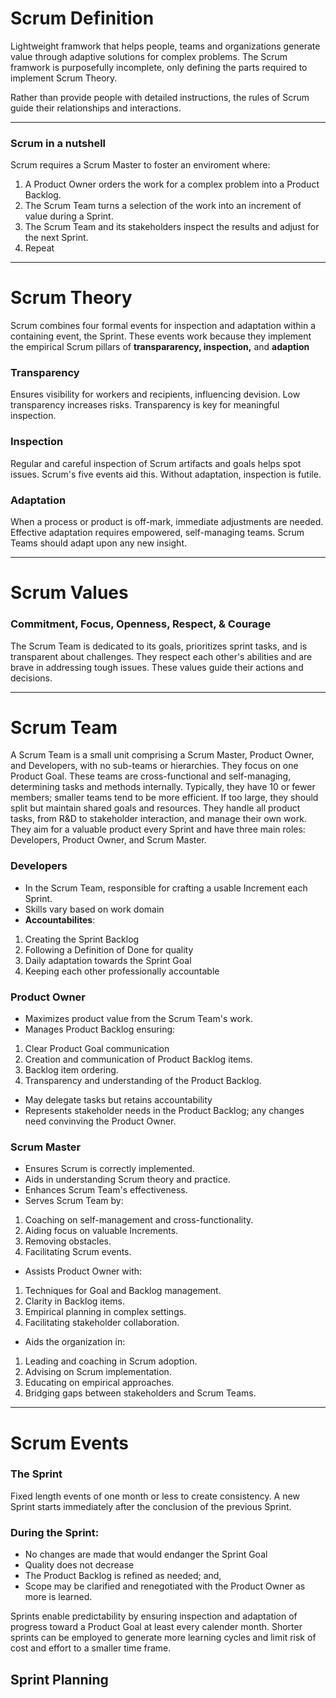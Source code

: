 # Scrum Definition

Lightweight framwork that helps people, teams and organizations generate value through adaptive solutions for complex problems. The Scrum framwork is purposefully incomplete, only defining the parts required to implement Scrum Theory. 

Rather than provide people with detailed instructions, the rules of Scrum guide their relationships and interactions.

---
### Scrum in a nutshell

Scrum requires a Scrum Master to foster an enviroment where:
1. A Product Owner orders the work for a complex problem into a Product Backlog. 
2. The Scrum Team turns a selection of the work into an increment of value during a Sprint.
3. The Scrum Team and its stakeholders inspect the results and adjust for the next Sprint.
4. Repeat

---
# Scrum Theory

Scrum combines four formal events for inspection and adaptation within a containing event, the Sprint. These events work because they implement the empirical Scrum pillars of **transpararency, inspection,** and       **adaption**

### Transparency

Ensures visibility for workers and recipients, influencing devision. Low transparency increases risks. Transparency is key for meaningful inspection.

### Inspection

Regular and careful inspection of Scrum artifacts and goals helps spot issues. Scrum's five events aid this. Without adaptation, inspection is futile.

### Adaptation

When a process or product is off-mark, immediate adjustments are needed. Effective adaptation requires empowered, self-managing teams. Scrum Teams should adapt upon any new insight.

---
# Scrum Values

### Commitment, Focus, Openness, Respect, & Courage

The Scrum Team is dedicated to its goals, prioritizes sprint tasks, and is transparent about challenges. They respect each other's abilities and are brave in addressing tough issues. These values guide their actions and decisions. 

---
# Scrum Team
A Scrum Team is a small unit comprising a Scrum Master, Product Owner, and Developers, with no sub-teams or hierarchies. They focus on one Product Goal. These teams are cross-functional and self-managing, determining tasks and methods internally. Typically, they have 10 or fewer members; smaller teams tend to be more efficient. If too large, they should split but maintain shared goals and resources. They handle all product tasks, from R&D to stakeholder interaction, and manage their own work. They aim for a valuable product every Sprint and have three main roles: Developers, Product Owner, and Scrum Master.

### Developers

* In the Scrum Team, responsible for crafting a usable Increment each Sprint.
* Skills vary based on work domain
* **Accountabilites**:
1. Creating the Sprint Backlog
2. Following a Definition of Done for quality
3. Daily adaptation towards the Sprint Goal
4. Keeping each other professionally accountable

### Product Owner

* Maximizes product value from the Scrum Team's work.
* Manages Product Backlog ensuring:
1. Clear Product Goal communication
2. Creation and communication of Product Backlog items.
3. Backlog item ordering.
4. Transparency and understanding of the Product Backlog.
* May delegate tasks but retains accountability
* Represents stakeholder needs in the Product Backlog; any changes need convinving the Product Owner.

### Scrum Master

* Ensures Scrum is correctly implemented.
* Aids in understanding Scrum theory and practice.
* Enhances Scrum Team's effectiveness.
* Serves Scrum Team by:
1. Coaching on self-management and cross-functionality.
2. Aiding focus on valuable Increments.
3. Removing obstacles.
4. Facilitating Scrum events.
* Assists Product Owner with:
1. Techniques for Goal and Backlog management.
2. Clarity in Backlog items.
3. Empirical planning in complex settings.
4. Facilitating stakeholder collaboration.
* Aids the organization in:
1. Leading and coaching in Scrum adoption.
2. Advising on Scrum implementation.
3. Educating on empirical approaches.
4. Bridging gaps between stakeholders and Scrum Teams.

---

# Scrum Events

### The Sprint
Fixed length events of one month or less to create consistency. A new Sprint starts immediately after the conclusion of the previous Sprint.

### During the Sprint:

* No changes are made that would endanger the Sprint Goal
* Quality does not decrease
* The Product Backlog is refined as needed; and,
* Scope may be clarified and renegotiated with the Product Owner as more is learned.

Sprints enable predictability by ensuring inspection and adaptation of progress toward a Product Goal at least every calender month. Shorter sprints can be employed to generate more learning cycles and limit risk of cost and effort to a smaller time frame.

## Sprint Planning